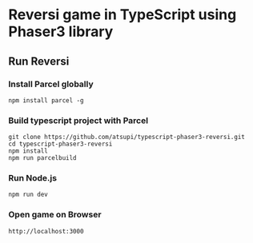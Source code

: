 # Reversi game in TypeScript using Phaser3 library

## Run Reversi

### Install Parcel globally
```
npm install parcel -g
```

### Build typescript project with Parcel
```
git clone https://github.com/atsupi/typescript-phaser3-reversi.git
cd typescript-phaser3-reversi
npm install
npm run parcelbuild
```

### Run Node.js

```
npm run dev
```

### Open game on Browser

```
http://localhost:3000
```
